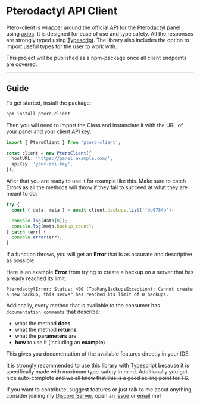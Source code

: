 # Pterodactyl API Client

Ptero-client is wrapper around the official [API](https://dashflo.net/docs/api/pterodactyl/v1/) for the [Pterodactyl](https://pterodactyl.io/) panel using [axios](https://github.com/axios/axios). It is designed for ease of use and type safety. All the responses are strongly typed using [Typescript](https://www.typescriptlang.org/). The library also includes the option to import useful types for the user to work with.

This project will be published as a npm-package once all client endpoints are covered.

---

## Guide

To get started, install the package:

```bash
npm install ptero-client
```

Then you will need to import the Class and instanciate it with the URL of your panel and your client API key:

```ts
import { PteroClient } from 'ptero-client';

const client = new PteroClient({
  hostURL: 'https://panel.example.com/',
  apiKey: 'your-api-key',
});
```

After that you are ready to use it for example like this. Make sure to catch Errors as all the methods will throw if they fail to succeed at what they are meant to do:

```ts
try {
  const { data, meta } = await client.backups.list('fbb9784b');

  console.log(data[0]);
  console.log(meta.backup_count);
} catch (err) {
  console.error(err);
}
```

If a function throws, you will get an **Error** that is as accurate and descriptive as possible.

Here is an example **Error** from trying to create a backup on a server that has already reached its limit:

`PterodactylError: Status: 400 (TooManyBackupsException): Cannot create a new backup, this server has reached its limit of 0 backups.`

Addionally, every method that is available to the consumer has `documentation comments` that describe:

- what the method **does**
- what the method **returns**
- what the **parameters** are
- **how** to use it (including an **example**)

This gives you documentation of the available features directly in your IDE.

It is strongly recommended to use this library with [Typescript](https://www.typescriptlang.org/) because it is specifically made with maximum type-safety in mind. Additionally you get nice auto-complete ~~and we all know that this is a good selling point for TS~~.

If you want to contribute, suggest features or just talk to me about anything, consider joining my [Discord Server](https://discord.gg/wmJ3WBYcZF), open an [issue](https://github.com/defnot001/ptero-client/issues) or [email](mailto:defnot001@gmail.com) me!
